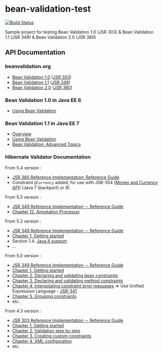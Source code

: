 bean-validation-test
====================

[![Build Status](https://travis-ci.org/ghusta/bean-validation-test.svg?branch=bean-validation-2.0-alpha)](https://travis-ci.org/ghusta/bean-validation-test)

Sample project for testing Bean Validation 1.0 (JSR 303) &amp; Bean Validation 1.1 (JSR 349) &amp; Bean Validation 2.0 (JSR 380)


API Documentation
-----------------

### beanvalidation.org

* [Bean Validation 1.0](http://beanvalidation.org/1.0/) ([JSR 303](https://jcp.org/en/jsr/detail?id=303))
* [Bean Validation 1.1](http://beanvalidation.org/1.1/) ([JSR 349](https://jcp.org/en/jsr/detail?id=349))
* [Bean Validation 2.0](http://beanvalidation.org/latest-draft/spec/) ([JSR 380](https://jcp.org/en/jsr/detail?id=380))

### Bean Validation 1.0 in Java EE 6

* [Using Bean Validation](http://docs.oracle.com/javaee/6/tutorial/doc/gircz.html)

### Bean Validation 1.1 in Java EE 7

* [Overview](http://docs.oracle.com/javaee/7/tutorial/doc/overview008.htm#GJXTY)
* [Using Bean Validation](http://docs.oracle.com/javaee/7/tutorial/doc/jsf-develop004.htm#GIRCZ)
* [Bean Validation: Advanced Topics](http://docs.oracle.com/javaee/7/tutorial/doc/bean-validation-advanced.htm#GKAHP)

### Hibernate Validator Documentation

From 5.4 version :

* [JSR 380 Reference Implementation: Reference Guide](https://docs.jboss.org/hibernate/stable/validator/reference/en-US/html_single/)
* Constraint `@Currency` added, for use with JSR-354 [(Money and Currency API)](http://java.net/projects/javamoney) (Java 7 (backport) or 8)

From 5.3 version :

* [JSR 349 Reference Implementation -- Reference Guide](https://docs.jboss.org/hibernate/stable/validator/reference/en-US/html/)
* [Chapter 12. Annotation Processor](http://docs.jboss.org/hibernate/validator/5.3/reference/en-US/html_single/#validator-annotation-processor)

From 5.2 version :

* [JSR 349 Reference Implementation -- Reference Guide](http://docs.jboss.org/hibernate/validator/5.2/reference/en-US/html/)
* [Chapter 1. Getting started](http://docs.jboss.org/hibernate/validator/5.2/reference/en-US/html/ch01.html)
* Section 1.4. [Java 8 support](http://docs.jboss.org/hibernate/validator/5.2/reference/en-US/html/ch01.html#_java_8_support)
* ...

From 5.0 version :

* [JSR 349 Reference Implementation -- Reference Guide](http://docs.jboss.org/hibernate/validator/5.0/reference/en-US/html/)
* [Chapter 1. Getting started](http://docs.jboss.org/hibernate/validator/5.0/reference/en-US/html/validator-gettingstarted.html)
* [Chapter 2. Declaring and validating bean constraints](http://docs.jboss.org/hibernate/validator/5.0/reference/en-US/html/chapter-bean-constraints.html)
* [Chapter 3. Declaring and validating method constraints](http://docs.jboss.org/hibernate/validator/5.0/reference/en-US/html/chapter-method-constraints.html)
* [Chapter 4. Interpolating constraint error messages](http://docs.jboss.org/hibernate/validator/5.0/reference/en-US/html/chapter-message-interpolation.html) => Use Unified Expression Language - [JSR-341](http://jcp.org/en/jsr/detail?id=341)
* [Chapter 5. Grouping constraints](http://docs.jboss.org/hibernate/validator/5.0/reference/en-US/html/chapter-groups.html)
* etc.

From 4.3 version :

* [JSR 303 Reference Implementation -- Reference Guide](http://docs.jboss.org/hibernate/validator/4.3/reference/en-US/html/)
* [Chapter 1. Getting started](http://docs.jboss.org/hibernate/validator/4.3/reference/en-US/html/validator-gettingstarted.html)
* [Chapter 2. Validation step by step](http://docs.jboss.org/hibernate/validator/4.3/reference/en-US/html/validator-usingvalidator.html)
* [Chapter 3. Creating custom constraints](http://docs.jboss.org/hibernate/validator/4.3/reference/en-US/html/validator-customconstraints.html)
* [Chapter 4. XML configuration](http://docs.jboss.org/hibernate/validator/4.3/reference/en-US/html/validator-xmlconfiguration.html)
* etc.
